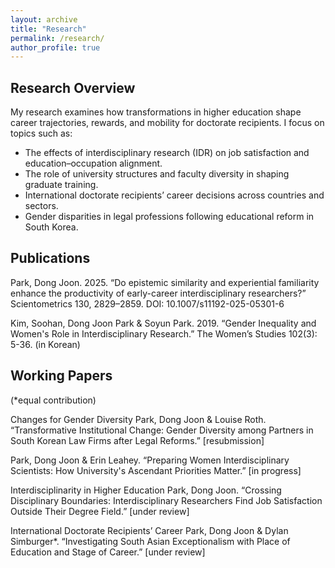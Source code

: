 ```yaml
---
layout: archive
title: "Research"
permalink: /research/
author_profile: true
---
```


## Research Overview

My research examines how transformations in higher education shape career trajectories, rewards, and mobility for doctorate recipients. I focus on topics such as:

- The effects of interdisciplinary research (IDR) on job satisfaction and education–occupation alignment.
- The role of university structures and faculty diversity in shaping graduate training.
- International doctorate recipients’ career decisions across countries and sectors.
- Gender disparities in legal professions following educational reform in South Korea.

## Publications

Park, Dong Joon. 2025. “Do epistemic similarity and experiential familiarity enhance the productivity of early-career interdisciplinary researchers?” Scientometrics 130, 2829–2859. DOI: 10.1007/s11192-025-05301-6

Kim, Soohan, Dong Joon Park & Soyun Park. 2019. “Gender Inequality and Women's Role in Interdisciplinary Research.” The Women’s Studies 102(3): 5-36. (in Korean)

## Working Papers 
(*equal contribution)

Changes for Gender Diversity
Park, Dong Joon & Louise Roth. “Transformative Institutional Change: Gender Diversity among Partners in South Korean Law Firms after Legal Reforms.” [resubmission]

Park, Dong Joon & Erin Leahey. “Preparing Women Interdisciplinary Scientists: How University's Ascendant Priorities Matter.” [in progress]

Interdisciplinarity in Higher Education 
Park, Dong Joon. “Crossing Disciplinary Boundaries: Interdisciplinary Researchers Find Job Satisfaction Outside Their Degree Field.” [under review] 

International Doctorate Recipients’ Career 
Park, Dong Joon & Dylan Simburger*. “Investigating South Asian Exceptionalism with Place of Education and Stage of Career.” [under review]
